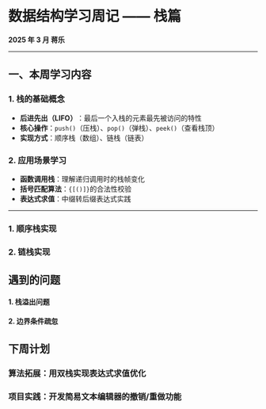 # 数据结构学习周记 —— 栈篇

**2025 年 3 月 蒋乐**

---

## 一、本周学习内容

### 1. 栈的基础概念

- ​**后进先出（LIFO）​**：最后一个入栈的元素最先被访问的特性
- ​**核心操作**：`push()`（压栈）、`pop()`（弹栈）、`peek()`（查看栈顶）
- ​**实现方式**：顺序栈（数组）、链栈（链表）

### 2. 应用场景学习

- ​**函数调用栈**：理解递归调用时的栈帧变化
- ​**括号匹配算法**：`{[()]}`的合法性校验
- ​**表达式求值**：中缀转后缀表达式实践

---

### 1. 顺序栈实现

### 2. 链栈实现

## 遇到的问题

#### 1. 栈溢出问题

#### 2. 边界条件疏忽

## 下周计划

### 算法拓展：用双栈实现表达式求值优化

### 项目实践：开发简易文本编辑器的撤销/重做功能
